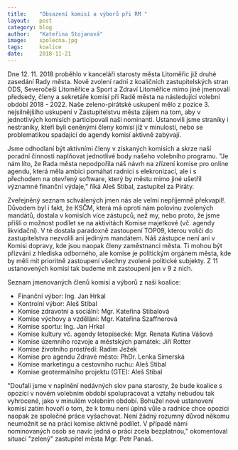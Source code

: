 ```yaml
---
title:    "Obsazení komisí a výborů při RM "
layout:	  post
category: blog
author:	  "Kateřina Stojanová"
image:	  spolecna.jpg
tags:	  koalice
date:	  2018-11-21
---
```

Dne 12. 11. 2018 proběhlo v kanceláři starosty města Litoměřic již druhé zasedání Rady města. Nově zvolení radní z koaličních zastupitelských stran ODS, Severočeši Litoměřice a Sport a Zdraví Litoměřice mimo jiné jmenovali předsedy, členy a sekretáře komisí při Radě města na následující volební období 2018 - 2022.
Naše zeleno-pirátské uskupení mělo z pozice 3. nejsilnějšího uskupení v Zastupitelstvu města zájem na tom, aby v jednotlivých komisích participovali naši nominanti. Ustanovili jsme straníky i nestraníky, kteří byli ceněnými členy komisí  již v minulosti, nebo se problematikou spadající do agendy komisí aktivně zabývají.

Jsme odhodlaní být aktivními členy v získaných komisích a skrze naší poradní činnosti naplňovat jednotlivé body našeho volebního programu. "Je nám líto, že Rada města nepodpořila náš návrh na zřízení komise pro online agendu, která měla ambici pomáhat radnici s elekronizací, ale i s přechodem na otevřený software, který by městu mimo jiné ušetřil významné finanční výdaje,"  říká Aleš Stibal, zastupitel za Piráty.  

Zveřejněný seznam schválených jmen nás ale velmi nepříjemně překvapil!. Důvodem byl i fakt, že KSČM, která má oproti nám polovinu zvolených mandátů, dostala v komisích více zástupců, než my, nebo proto, že jsme přišli o možnost podílet se na aktivitách Komise majetkové (vč. agendy likvidační). V té dostala paradoxně  zastoupení TOP09, kterou voliči do zastupitelstva nezvolili ani jediným mandátem. Náš zástupce není ani v Komisi dopravy, kde jsou naopak členy zaměstnanci města. Ti mohou být přizváni z hlediska odborného, ale komise je politickým orgánem města, kde by měli mít prioritně zastoupení všechny zvolené politické subjekty. Z 11 ustanovených komisí tak budeme mít zastoupení jen v 9 z nich. 

Seznam jmenovaných členů komisí a výborů z naší koalice:

* Finanční výbor: Ing. Jan Hrkal
* Kontrolní výbor: Aleš Stibal
* Komise zdravotní a sociální: Mgr. Kateřina Stibalová
* Komise výchovy a vzdělání: Mgr. Kateřina Szaffnerová
* Komise sportu: Ing. Jan Hrkal
* Komise kultury vč. agendy letopisecké: Mgr. Renata Kutina Vášová
* Komise územního rozvoje a městských památek: Jiří Rotter
* Komise životního prostředí: Radim Ježek
* Komise pro agendu Zdravé město: PhDr. Lenka Simerská
* Komise marketingu a cestovního ruchu: Aleš Stibal
* Komise geotermálního projektu (GTE): Aleš Stibal 

"Doufali jsme v naplnění nedávných slov pana starosty, že bude koalice s opozicí v novém volebním období spolupracovat a vztahy nebudou tak vyhrocené, jako v minulém volebním období. Bohužel nové ustanovení komisí zatím hovoří o tom, že k tomu není úplná vůle a radnice chce opozici naopak ze společné práce vyšachovat. Není žádný rozumný důvod někomu neumožnit se na práci komise aktivně podílet. V případě námi nominovaných osob se navíc jedná o práci zcela bezplatnou," okomentoval situaci "zelený" zastupitel města Mgr. Petr Panaš. 
